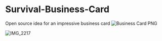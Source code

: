 # Survival-Business-Card
Open source idea for an impressive business card
![Business Card PNG](https://user-images.githubusercontent.com/37051908/135610552-406d93d9-649c-4ac7-b63b-41d19a453fcc.png)

![IMG_2217](https://user-images.githubusercontent.com/37051908/196030437-bf1b962c-0464-4ade-93ac-55316d736e6b.jpeg)
